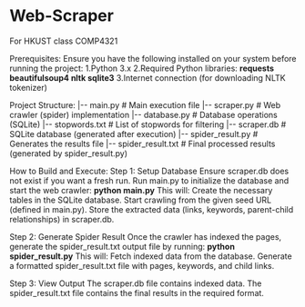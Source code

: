 # Web-Scraper
For HKUST class COMP4321

Prerequisites:
Ensure you have the following installed on your system before running the project:
1.Python 3.x
2.Required Python libraries:
  **requests
  beautifulsoup4
  nltk
  sqlite3**
3.Internet connection (for downloading NLTK tokenizer)

Project Structure:
|-- main.py               # Main execution file
|-- scraper.py            # Web crawler (spider) implementation
|-- database.py           # Database operations (SQLite)
|-- stopwords.txt         # List of stopwords for filtering
|-- scraper.db            # SQLite database (generated after execution)
|-- spider_result.py      # Generates the results file
|-- spider_result.txt     # Final processed results (generated by spider_result.py)

How to Build and Execute:
Step 1: Setup Database
Ensure scraper.db does not exist if you want a fresh run.
Run main.py to initialize the database and start the web crawler: 
**python main.py**
This will:
Create the necessary tables in the SQLite database.
Start crawling from the given seed URL (defined in main.py).
Store the extracted data (links, keywords, parent-child relationships) in scraper.db.

Step 2: Generate Spider Result
Once the crawler has indexed the pages, generate the spider_result.txt output file by running:
**python spider_result.py**
This will:
Fetch indexed data from the database.
Generate a formatted spider_result.txt file with pages, keywords, and child links.

Step 3: View Output
The scraper.db file contains indexed data.
The spider_result.txt file contains the final results in the required format.
